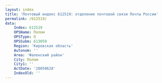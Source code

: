 ```yaml
---
layout: index
title: 'Почтовый индекс 612519: отделение почтовой связи Почты России'
permalink: /612519/
data:
    Index: 612519
    OPSName: Полом
    OPSType: О
    OPSSubm: 613059
    Region: 'Кировская область'
    Autonom: ''
    Area: 'Фаленский район'
    City: Полом
    City1: ''
    ActDate: '20050628'
    IndexOld: ''
---
```

